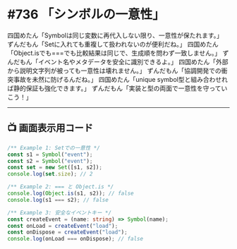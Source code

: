 # #736 「シンボルの一意性」

四国めたん「Symbolは同じ変数に再代入しない限り、一意性が保たれます。」
ずんだもん「Setに入れても重複して扱われないのが便利だね。」
四国めたん「Object.isでも===でも比較結果は同じで、生成順を問わず一致しません。」
ずんだもん「イベント名やメタデータを安全に識別できるよ。」
四国めたん「外部から説明文字列が被っても一意性は壊れません。」
ずんだもん「協調開発での衝突事故を未然に防げるんだね。」
四国めたん「unique symbol型と組み合わせれば静的保証も強化できます。」
ずんだもん「実装と型の両面で一意性を守っていこう！」

---

## 📺 画面表示用コード

```typescript
/** Example 1: Setでの一意性 */
const s1 = Symbol("event");
const s2 = Symbol("event");
const set = new Set([s1, s2]);
console.log(set.size); // 2

/** Example 2: === と Object.is */
console.log(Object.is(s1, s2)); // false
console.log(s1 === s2); // false

/** Example 3: 安全なイベントキー */
const createEvent = (name: string) => Symbol(name);
const onLoad = createEvent("load");
const onDispose = createEvent("load");
console.log(onLoad === onDispose); // false
```
